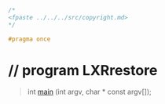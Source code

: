 ```cpp

/*
<fpaste ../../../src/copyright.md>
*/

#pragma once

````

# // program LXRrestore

>int [main](lxrrestore.cpp.md) (int argv, char * const argv[]);
